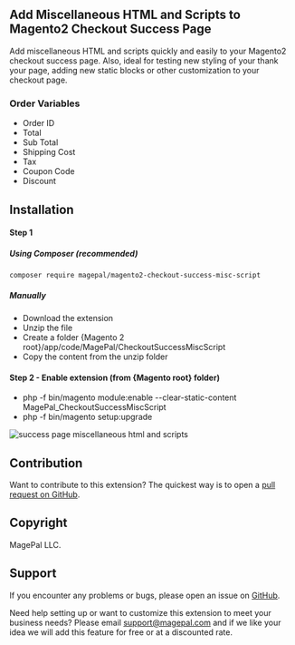 ## Add Miscellaneous HTML and Scripts to Magento2 Checkout Success Page 


Add miscellaneous HTML and scripts quickly and easily to your Magento2 checkout success page. Also, ideal for testing new styling of your thank your page, adding new static blocks or other customization to your checkout page.

### Order Variables

- Order ID
- Total
- Sub Total
- Shipping Cost
- Tax
- Coupon Code
- Discount


## Installation

#### Step 1
##### Using Composer (recommended)

```
composer require magepal/magento2-checkout-success-misc-script
```

##### Manually
 * Download the extension
 * Unzip the file
 * Create a folder {Magento 2 root}/app/code/MagePal/CheckoutSuccessMiscScript
 * Copy the content from the unzip folder


#### Step 2 - Enable extension (from {Magento root} folder)
 * php -f bin/magento module:enable --clear-static-content MagePal_CheckoutSuccessMiscScript
 * php -f bin/magento setup:upgrade


![success page miscellaneous html and scripts](https://user-images.githubusercontent.com/1415141/32399662-4081c186-c0ce-11e7-9389-26db6ead8e4c.gif)


Contribution
---
Want to contribute to this extension? The quickest way is to open a [pull request on GitHub](https://help.github.com/articles/using-pull-requests).

Copyright
----

MagePal LLC.

Support
---
If you encounter any problems or bugs, please open an issue on [GitHub](https://github.com/magepal/magento2-checkout-success-misc-script/issues).

Need help setting up or want to customize this extension to meet your business needs? Please email support@magepal.com and if we like your idea we will add this feature for free or at a discounted rate.

